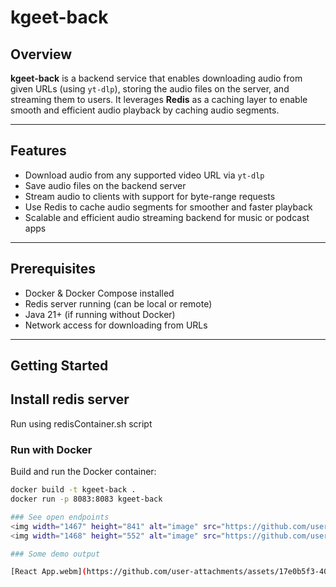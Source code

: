﻿# kgeet-back

## Overview
**kgeet-back** is a backend service that enables downloading audio from given URLs (using `yt-dlp`), storing the audio files on the server, and streaming them to users. It leverages **Redis** as a caching layer to enable smooth and efficient audio playback by caching audio segments.

---

## Features
- Download audio from any supported video URL via `yt-dlp`
- Save audio files on the backend server
- Stream audio to clients with support for byte-range requests
- Use Redis to cache audio segments for smoother and faster playback
- Scalable and efficient audio streaming backend for music or podcast apps

---

## Prerequisites
- Docker & Docker Compose installed
- Redis server running (can be local or remote)
- Java 21+ (if running without Docker)
- Network access for downloading from URLs

---

## Getting Started

## Install redis server
Run using redisContainer.sh script

### Run with Docker

Build and run the Docker container:

```bash
docker build -t kgeet-back .
docker run -p 8083:8083 kgeet-back

### See open endpoints
<img width="1467" height="841" alt="image" src="https://github.com/user-attachments/assets/ada20b24-2d6f-4a96-9792-e3b1430f8557" />
<img width="1468" height="552" alt="image" src="https://github.com/user-attachments/assets/283a6642-a8d1-454f-a111-7bf36df6ce14" />

### Some demo output

[React App.webm](https://github.com/user-attachments/assets/17e0b5f3-40d9-4be1-955f-40d50eb5aeae)



